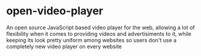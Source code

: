 # open-video-player
An open source JavaScript based video player for the web, allowing a lot of flexibility when it comes to providing videos and advertisiments to it, while keeping its look pretty uniform among websites so users don't use a completely new video player on every website
